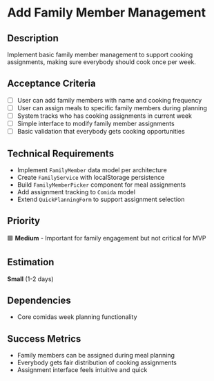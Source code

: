 # Add Family Member Management

## Description
Implement basic family member management to support cooking assignments, making sure everybody should cook once per week.

## Acceptance Criteria
- [ ] User can add family members with name and cooking frequency
- [ ] User can assign meals to specific family members during planning
- [ ] System tracks who has cooking assignments in current week
- [ ] Simple interface to modify family member assignments
- [ ] Basic validation that everybody gets cooking opportunities

## Technical Requirements
- Implement `FamilyMember` data model per architecture
- Create `FamilyService` with localStorage persistence
- Build `FamilyMemberPicker` component for meal assignments
- Add assignment tracking to `Comida` model
- Extend `QuickPlanningForm` to support assignment selection

## Priority
🟩 **Medium** - Important for family engagement but not critical for MVP

## Estimation
**Small** (1-2 days)

## Dependencies
- Core comidas week planning functionality

## Success Metrics
- Family members can be assigned during meal planning
- Everybody gets fair distribution of cooking assignments
- Assignment interface feels intuitive and quick